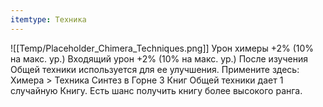 ```yaml
---
itemtype: Техника
---
```

![[Temp/Placeholder_Chimera_Techniques.png]]
Урон химеры +2% (10% на макс. ур.) Входящий урон +2% (10% на макс. ур.) После изучения Общей техники используется для ее улучшения. Примените здесь: Химера > Техника Синтез в Горне 3 Книг Общей техники дает 1 случайную Книгу. Есть шанс получить книгу более высокого ранга.
